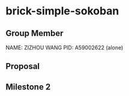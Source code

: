 # brick-simple-sokoban
## Group Member
NAME: ZIZHOU WANG   PID: A59002622 (alone)

## Proposal

## Milestone 2